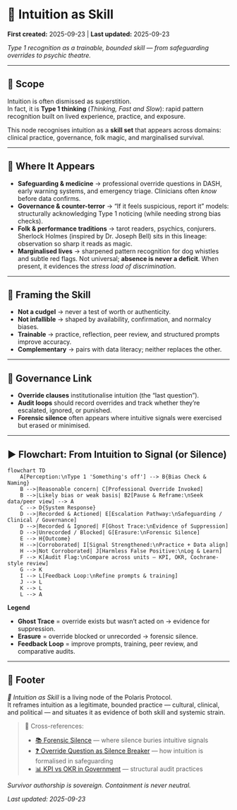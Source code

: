 # 🧠 Intuition as Skill  
**First created:** 2025-09-23 | **Last updated:** 2025-09-23  

*Type 1 recognition as a trainable, bounded skill — from safeguarding overrides to psychic theatre.*  

---

## 🌱 Scope  

Intuition is often dismissed as superstition.  
In fact, it is **Type 1 thinking** (*Thinking, Fast and Slow*): rapid pattern recognition built on lived experience, practice, and exposure.  

This node recognises intuition as a **skill set** that appears across domains: clinical practice, governance, folk magic, and marginalised survival.  

---

## 📌 Where It Appears  

- **Safeguarding & medicine** → professional override questions in DASH, early warning systems, and emergency triage. Clinicians often *know* before data confirms.  
- **Governance & counter-terror** → “If it feels suspicious, report it” models: structurally acknowledging Type 1 noticing (while needing strong bias checks).  
- **Folk & performance traditions** → tarot readers, psychics, conjurers. Sherlock Holmes (inspired by Dr. Joseph Bell) sits in this lineage: observation so sharp it reads as magic.  
- **Marginalised lives** → sharpened pattern recognition for dog whistles and subtle red flags. Not universal; **absence is never a deficit**. When present, it evidences the *stress load of discrimination*.  

---

## 🔮 Framing the Skill  

- **Not a cudgel** → never a test of worth or authenticity.  
- **Not infallible** → shaped by availability, confirmation, and normalcy biases.  
- **Trainable** → practice, reflection, peer review, and structured prompts improve accuracy.  
- **Complementary** → pairs with data literacy; neither replaces the other.  

---

## 🧩 Governance Link  

- **Override clauses** institutionalise intuition (the “last question”).  
- **Audit loops** should record overrides and track whether they’re escalated, ignored, or punished.  
- **Forensic silence** often appears where intuitive signals were exercised but erased or minimised.  

---

## ▶️ Flowchart: From Intuition to Signal (or Silence)

```mermaid
flowchart TD
    A[Perception:\nType 1 'Something's off'] --> B{Bias Check & Naming}
    B -->|Reasonable concern| C[Professional Override Invoked]
    B -->|Likely bias or weak basis| B2[Pause & Reframe:\nSeek data/peer view] --> A
    C --> D{System Response}
    D -->|Recorded & Actioned| E[Escalation Pathway:\nSafeguarding / Clinical / Governance]
    D -->|Recorded & Ignored| F[Ghost Trace:\nEvidence of Suppression]
    D -->|Unrecorded / Blocked| G[Erasure:\nForensic Silence]
    E --> H{Outcome}
    H -->|Corroborated| I[Signal Strengthened:\nPractice + Data align]
    H -->|Not Corroborated| J[Harmless False Positive:\nLog & Learn]
    F --> K[Audit Flag:\nCompare across units – KPI, OKR, Cochrane-style review]
    G --> K
    I --> L[Feedback Loop:\nRefine prompts & training]
    J --> L
    K --> L
    L --> A
```

**Legend**  
- **Ghost Trace** = override exists but wasn’t acted on → evidence for suppression.  
- **Erasure** = override blocked or unrecorded → forensic silence.  
- **Feedback Loop** = improve prompts, training, peer review, and comparative audits.  

---

## 🏮 Footer  

*🧠 Intuition as Skill* is a living node of the Polaris Protocol.  
It reframes intuition as a legitimate, bounded practice — cultural, clinical, and political — and situates it as evidence of both skill and systemic strain.  

> 📡 Cross-references:  
> - [📚 Forensic Silence](./📚_forensic_silence.md) — where silence buries intuitive signals  
> - [❓ Override Question as Silence Breaker](./❓_override_question_as_silence_breaker.md) — how intuition is formalised in safeguarding  
> - [📊 KPI vs OKR in Government](./📊_kpi_vs_okr_in_government.md) — structural audit practices  

*Survivor authorship is sovereign. Containment is never neutral.*  

_Last updated: 2025-09-23_  
